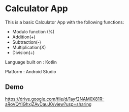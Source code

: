 # Calculator App

This is a basic Calculator App with the following functions:
- Modulo function (%)
- Addition(+)
- Subtraction(-)
- Multiplication(X)
- Division(÷)

Language built on : Kotlin

Platform : Android Studio


## Demo

https://drive.google.com/file/d/1ayf2NAM0X81R-aRoVQYlGhxjZAyDauJ0/view?usp=sharing
